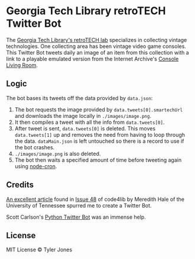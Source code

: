 # Georgia Tech Library retroTECH Twitter Bot
The [Georgia Tech Library's retroTECH lab](http://library.gatech.edu/retrotech) specializes in collecting vintage technologies. One collecting area has been vintage video game consoles. This Twitter Bot tweets daily an image of an item from this collection with a link to a playable emulated version from the Internet Archive's [Console Living Room](https://archive.org/details/consolelivingroom%26tab=collection?tab=collection).

## Logic
The bot bases its tweets off the data provided by `data.json`:
1. The bot requests the image provided by `data.tweets[0].smartechUrl` and downloads the image locally in `./images/image.png`.
2. It then compiles a tweet with all the info from `data.tweets[0]`.
3. After tweet is sent, `data.tweets[0]` is deleted. This moves `data.tweets[1]` up and removes the need from having to loop through the data. `dataMain.json` is left untouched so there is a record to use if the bot crashes.
4. `./images/image.png` is also deleted.
5. The bot then waits a specified amount of time before tweeting again using [node-cron](https://www.npmjs.com/package/node-cron).

## Credits
[An excellent article](https://journal.code4lib.org/articles/15112#note11) found in [Issue 48](https://journal.code4lib.org/issues/issues/issue48) of code4lib by Meredith Hale of the University of Tennessee spurred me to create a Twitter Bot.

Scott Carlson's [Python Twitter Bot](https://www.scottcarlson.info/you-should-make-a-twitter-bot/) was an immense help.

## License
MIT License © Tyler Jones